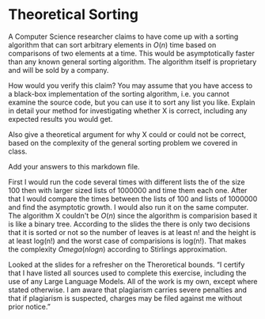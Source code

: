 # Theoretical Sorting

A Computer Science researcher claims to have come up with a sorting algorithm
that can sort arbitrary elements in $O(n)$ time based on comparisons of two
elements at a time. This would be asymptotically faster than any known general
sorting algorithm. The algorithm itself is proprietary and will be sold by a
company.

How would you verify this claim? You may assume that you have access to a
black-box implementation of the sorting algorithm, i.e. you cannot examine the
source code, but you can use it to sort any list you like. Explain in detail
your method for investigating whether X is correct, including any expected
results you would get.

Also give a theoretical argument for why X could or could not be correct, based
on the complexity of the general sorting problem we covered in class.

Add your answers to this markdown file.

First I would run the code several times with different lists the of the size 100 then with larger sized lists of 1000000 and time them each one. After that I would compare the times between the lists of 100 and lists of 1000000 and find the asymptotic growth. I would also run it on the same computer.
The algorithm X couldn't be $O(n)$ since the algorithm is comparision based it is like a binary tree. According to the slides the there is only two decisions that it is sorted or not so the number of leaves is at least n! and the height is at least log(n!) and the worst case of comparisions is log(n!). That makes the complexity $Omega(nlogn)$ according to Stirlings approximation.

Looked at the slides for a refresher on the Theroretical bounds. “I certify that I have listed all sources used to complete this exercise, including the use of any Large Language Models. All of the work is my own, except where stated otherwise. I am aware that plagiarism carries severe penalties and that if plagiarism is suspected, charges may be filed against me without prior notice.”
